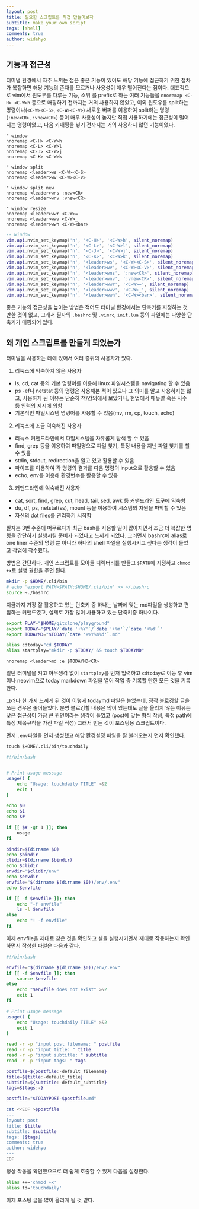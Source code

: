 ```yaml
---
layout: post
title: 필요한 스크립트를 직접 만들어보자
subtitle: make your own script
tags: [shell]
comments: true
author: widehyo
---
```


## 기능과 접근성
터미널 환경에서 자주 느끼는 점은 좋은 기능이 있어도 해당 기능에 접근하기 위한 절차가
복잡하면 해당 기능의 존재를 모르거나 사용성이 매우 떨어진다는 점이다. 대표적으로 vim에서
윈도우를 다루는 기능, 소위 <C-W>를 prefix로 하는 여러 기능들을 `nnoremap <C-H> <C-W>h`
등으로 매핑하기 전까지는 거의 사용하지 않았고, 이외 윈도우를 split하는
명령이나(`<C-W><C-S>`, `<C-W><C-V>`) 새로운 버퍼를 이용하여 split하는 명령(`:new<CR>`,
`:vnew<CR>`) 등이 매우 사용성이 높지만 직접 사용하기에는 접근성이 떨어지는 명령이었고,
다음 키매핑을 넣기 전까지는 거의 사용하지 않던 기능이었다.

```vim
" window
nnoremap <C-H> <C-W>h
nnoremap <C-L> <C-W>l
nnoremap <C-J> <C-W>j
nnoremap <C-K> <C-W>k

" window split
nnoremap <leader>ws <C-W><C-S>
nnoremap <leader>wv <C-W><C-V>

" window split new
nnoremap <leader>wns :new<CR>
nnoremap <leader>wnv :vnew<CR>

" window resize
nnoremap <leader>wwr <C-W>=
nnoremap <leader>wwv <C-W>_
nnoremap <leader>wwh <C-W><bar>
```

```lua
-- window
vim.api.nvim_set_keymap('n', '<C-H>', '<C-W>h', silent_noremap)
vim.api.nvim_set_keymap('n', '<C-L>', '<C-W>l', silent_noremap)
vim.api.nvim_set_keymap('n', '<C-J>', '<C-W>j', silent_noremap)
vim.api.nvim_set_keymap('n', '<C-K>', '<C-W>k', silent_noremap)
vim.api.nvim_set_keymap('n', '<leader>ws', '<C-W><C-S>', silent_noremap)
vim.api.nvim_set_keymap('n', '<leader>wv', '<C-W><C-V>', silent_noremap)
vim.api.nvim_set_keymap('n', '<leader>wns', ':new<CR>', silent_noremap)
vim.api.nvim_set_keymap('n', '<leader>wnv', ':vnew<CR>', silent_noremap)
vim.api.nvim_set_keymap('n', '<leader>wwr', '<C-W>=', silent_noremap)
vim.api.nvim_set_keymap('n', '<leader>wwv', '<C-W>_', silent_noremap)
vim.api.nvim_set_keymap('n', '<leader>wwh', '<C-W><bar>', silent_noremap)
```

좋은 기능의 접근성을 높이는 방법은 적어도 터미널 환경에서는 단축키를 지정하는 것 만한
것이 없고, 그래서 필자의 `.bashrc` 및 `.vimrc`, `init.lua` 등의 파일에는 다양한 단축키가
매핑되어 있다.

## 왜 개인 스크립트를 만들게 되었는가
터미널을 사용하는 데에 있어서 여러 층위의 사용자가 있다.

1. 리눅스에 익숙하지 않은 사용자
  - ls, cd, cat 등의 기본 명령어를 이용해 linux 파일시스템을 navigating 할 수 있음
  - ps -ef나 netstat 등의 명령은 사용해본 적이 있으나 그 의미를 알고 사용하지는 않고,
    사용하게 된 이유는 단순히 책/강의에서 보았거나, 현업에서 매뉴얼 혹은 사수 등 인력의
    지시에 의함
  - 기본적인 파일시스템 명령어를 사용할 수 있음(mv, rm, cp, touch, echo)
2. 리눅스에 조금 익숙해진 사용자
  - 리눅스 커맨드라인에서 파일시스템을 자유롭게 탐색 할 수 있음
  - find, grep 등을 이용하여 파일명으로 파일 찾기, 특정 내용을 지닌 파일 찾기를 할 수 있음
  - stdin, stdout, redirection을 알고 있고 활용할 수 있음
  - 파이프를 이용하여 각 명령의 결과를 다음 명령의 input으로 활용할 수 있음
  - echo, env를 이용해 환경변수를 활용할 수 있음
3. 커맨드라인에 익숙해진 사용자
  - cat, sort, find, grep, cut, head, tail, sed, awk 등 커맨드라인 도구에 익숙함
  - du, df, ps, netstat(ss), mount 등을 이용하여 시스템의 자원을 파악할 수 있음
  - 자신의 dot files를 관리하기 시작함

필자는 3번 수준에 머무르다가 최근 bash를 사용할 일이 많아지면서 조금 더 복잡한 명령을
간단하기 실행시킬 준비가 되었다고 느끼게 되었다. 그러면서 bashrc에 alias로 one liner
수준의 명령 뿐 아니라 하나의 shell 파일을 실행시키고 싶다는 생각이 들었고 작업에 착수했다.

방법은 간단하다. 개인 스크립트를 모아둘 디렉터리를 만들고 `$PATH`에 지정하고
`chmod +x`로 실행 권한을 주면 된다.

```sh
mkdir -p $HOME/.cli/bin
# echo 'export PATH=$PATH:$HOME/.cli/bin' >> ~/.bashrc
source ~./bashrc
```

지금까지 가장 잘 활용하고 있는 단축키 중 하나는 날짜에 맞는 md파일을 생성하고 편집하는
커맨드였고, 실제로 가장 많이 사용하고 있는 단축키중 하나이다.

```sh
export PLAY="$HOME/gitclone/playground"
export TODAY="$PLAY/`date '+%Y'`/`date '+%m'`/`date '+%d'`"
export TODAYMD="$TODAY/`date '+%Y%m%d'`.md"

alias cdtoday="cd $TODAY"
alias startplay="mkdir -p $TODAY/ && touch $TODAYMD"
```

```vim
nnoremap <leader>md :e $TODAYMD<CR>
```

일단 터미널을 켜고 아무생각 없이 `startplay`를 먼저 입력하고 `cdtoday`로 이동 후 vim이나
neovim으로 today markdown 파일을 열어 작업 중 기록할 만한 모든 것을 기록한다.

그러다 한 가지 느끼게 된 것이 이렇게 todaymd 파일은 늘었는데, 정작 블로깅할 글을 쓰는
경우은 줄어들었다. 분명 블로깅할 내용은 많이 있는데도 글을 올리지 않는 이유는 낮은
접근성이 가장 큰 원인이라는 생각이 들었고 (post에 맞는 형식 작성, 특정 path에 특정
제목규칙을 가진 파일 작성) 그래서 만든 것이 포스팅용 스크립트이다.

먼저 `.env`파일을 먼저 생성했고 해당 환경설정 파일을 잘 불러오는지 먼저 확인했다.

`touch $HOME/.cli/bin/touchdaily`

```sh
#!/bin/bash


# Print usage message
usage() {
    echo "Usage: touchdaily TITLE" >&2
    exit 1
}

echo $0
echo $1
echo $#

if [[ $# -gt 1 ]]; then
    usage
fi

bindir=$(dirname $0)
echo $bindir
clidir=$(dirname $bindir)
echo $clidir
envdir="$clidir/env"
echo $envdir
envfile="$(dirname $(dirname $0))/env/.env"
echo $envfile

if [[ -f $envfile ]]; then
    echo "-f envfile"
    ls -l $envfile
else
    echo "! -f envfile"
fi
```

이제 envfile을 제대로 찾은 것을 확인하고 셀을 실행시키면서 제대로 작동하는지 확인하면서
작성한 파일은 다음과 같다.

```sh
#!/bin/bash

envfile="$(dirname $(dirname $0))/env/.env"
if [[ -f $envfile ]]; then
    source $envfile
else
    echo "$envfile does not exist" >&2
    exit 1
fi

# Print usage message
usage() {
    echo "Usage: touchdaily TITLE" >&2
    exit 1
}

read -r -p "input post filename: " postfile
read -r -p "input title: " title
read -r -p "input subtitle: " subtitle
read -r -p "input tags: " tags

postfile=${postfile:-default_filename}
title=${title:-default_title}
subtitle=${subtitle:-default_subtitle}
tags=${tags:-}

postfile="$TODAYPOST-$postfile.md"

cat <<EOF >$postfile
---
layout: post
title: $title
subtitle: $subtitle
tags: [$tags]
comments: true
author: widehyo
---
EOF
```

정상 작동을 확인했으므로 더 쉽게 호출할 수 있게 다음을 설정한다.
```sh
alias +x='chmod +x'
alias td='touchdaily'
```

이제 포스팅 글을 많이 올리게 될 것 같다.
